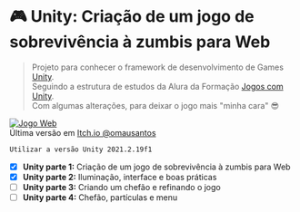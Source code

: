 # :video_game: Unity: Criação de um jogo de sobrevivência à zumbis para Web
> Projeto para conhecer o framework de desenvolvimento de Games [Unity](https://unity.com/).
> <br>Seguindo a estrutura de estudos da Alura da Formação [Jogos com Unity](https://cursos.alura.com.br/formacao-jogos-unity).
> <br>Com algumas alterações, para deixar o jogo mais "minha cara" 😎 

[![Jogo Web](https://uploaddeimagens.com.br/images/003/733/986/original/Captura_de_Tela_2022-02-17_a%CC%80s_23.45.33.png)](https://omausantos.itch.io/apocalipse-zumbi)
<br />Última versão em [Itch.io @omausantos](https://omausantos.itch.io/apocalipse-zumbi)

```bash
Utilizar a versão Unity 2021.2.19f1
```

- [x] **Unity parte 1:** Criação de um jogo de sobrevivência à zumbis para Web
- [x] **Unity parte 2:** Iluminação, interface e boas práticas
- [ ] **Unity parte 3:** Criando um chefão e refinando o jogo
- [ ] **Unity parte 4:** Chefão, partículas e menu
